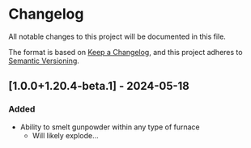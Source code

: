 # Changelog

All notable changes to this project will be documented in this file.

The format is based on [Keep a Changelog](https://keepachangelog.com/en/1.1.0/),
and this project adheres to [Semantic Versioning](https://semver.org/spec/v2.0.0.html).

## [1.0.0+1.20.4-beta.1] - 2024-05-18

### Added

- Ability to smelt gunpowder within any type of furnace
  - Will likely explode...